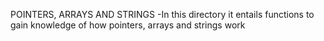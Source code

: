 POINTERS, ARRAYS AND STRINGS
-In this directory it entails functions to gain knowledge of how pointers, arrays and strings work
